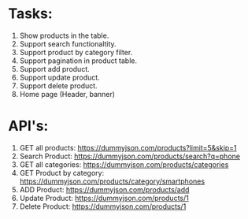 # Tasks:

1. Show products in the table.
2. Support search functionaltity.
3. Support product by category filter.
4. Support pagination in product table.
5. Support add product.
6. Support update product.
7. Support delete product.
8. Home page (Header, banner)


# API's:

1. GET all products: https://dummyjson.com/products?limit=5&skip=1
2. Search Product: https://dummyjson.com/products/search?q=phone
3. GET all categories: https://dummyjson.com/products/categories
4. GET Product by category: https://dummyjson.com/products/category/smartphones
5. ADD Product: https://dummyjson.com/products/add
6. Update Product: https://dummyjson.com/products/1
7. Delete Product: https://dummyjson.com/products/1